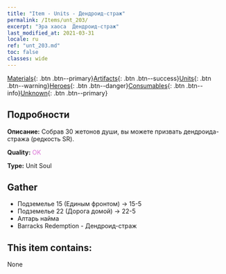 ```yaml
---
title: "Item - Units - Дендроид-страж"
permalink: /Items/unt_203/
excerpt: "Эра хаоса  Дендроид-страж"
last_modified_at: 2021-03-31
locale: ru
ref: "unt_203.md"
toc: false
classes: wide
---
```

 [Materials](/ru/Items/){: .btn .btn--primary}[Artifacts](/ru/Items/Artifacts/){: .btn .btn--success}[Units](/ru/Items/Units/){: .btn .btn--warning}[Heroes](/ru/Items/Heroes/){: .btn .btn--danger}[Consumables](/ru/Items/Consumables/){: .btn .btn--info}[Unknown](/ru/Items/Unknown/){: .btn .btn--primary}

## Подробности
 **Описание:** Собрав 30 жетонов души, вы можете призвать дендроида-стража (редкость SR).

 **Quality:** <span style="color: #DA70D6">OK</span>

 **Type:** Unit Soul

## Gather

*    Подземелье 15 (Единым фронтом) -> 15-5 
*    Подземелье 22 (Дорога домой) -> 22-5 
*    Алтарь найма 
*    Barracks Redemption - Дендроид-страж 

## This item contains:

  None

